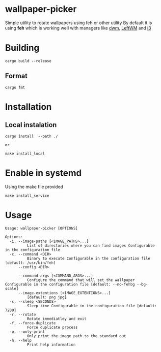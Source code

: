 # wallpaper-picker

Simple utility to rotate wallpapers using feh or other utility
By default it is using __feh__ which is working well with managers like [dwm](https://dwm.suckless.org/),  [LeftWM](https://leftwm.org/)  and [i3](https://i3wm.org/)

# Building

```
cargo build --release
```
## Format

```
cargo fmt
```

# Installation

## Local instalation

```
cargo install  --path ./

or

make install_local

```

# Enable in systemd 
Using the make file provided
```
make install_service
```
# Usage
```
Usage: wallpaper-picker [OPTIONS]

Options:
  -i, --image-paths [<IMAGE_PATHS>...]
          List of directories where you can find images Configurable in the configuration file
  -c, --command <DIR>
          Binary to execute Configurable in the configuration file [default: /usr/bin/feh]
      --config <DIR>

      --command-args [<COMMAND_ARGS>...]
          Configure the command that will set the wallpaper Configurable in the configuration file [default: --no-fehbg --bg-scale]
      --image-extentions [<IMAGE_EXTENTIONS>...]
          [default: png jpg]
  -s, --sleep <SECONDS>
          Sleep time Configurable in the configuration file [default: 7200]
  -r, --rotate
          Rotate immediatley and exit
  -f, --force-duplicate
          Force duplicate process
  -o, --only-print
          Only print the image path to the standard out
  -h, --help
          Print help information
```
